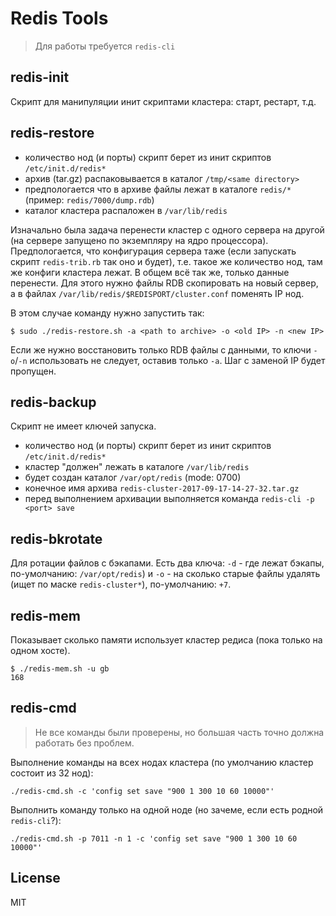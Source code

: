 # Redis Tools

> Для работы требуется `redis-cli`

## redis-init

Скрипт для манипуляции инит скриптами кластера: старт, рестарт, т.д.

## redis-restore

- количество нод (и порты) скрипт берет из инит скриптов `/etc/init.d/redis*`
- архив (tar.gz) распаковывается в каталог `/tmp/<same directory>`
- предпологается что в архиве файлы лежат в каталоге `redis/*` (пример: `redis/7000/dump.rdb`)
- каталог кластера распаложен в `/var/lib/redis`

Изначально была задача перенести кластер с одного сервера на другой (на сервере запущено по экземпляру на ядро процессора). Предпологается, что конфигурация сервера таже (если запускать скрипт `redis-trib.rb` так оно и будет), т.е. такое же количество нод, там же конфиги кластера лежат. В общем всё так же, только данные перенести. Для этого нужно файлы RDB скопировать на новый сервер, а в файлах `/var/lib/redis/$REDISPORT/cluster.conf` поменять IP нод.

В этом случае команду нужно запустить так:

```shell
$ sudo ./redis-restore.sh -a <path to archive> -o <old IP> -n <new IP>
```

Если же нужно восстановить только RDB файлы с данными, то ключи `-o`/`-n` использовать не следует, оставив только `-a`. Шаг с заменой IP будет пропущен.

## redis-backup

Скрипт не имеет ключей запуска.

- количество нод (и порты) скрипт берет из инит скриптов `/etc/init.d/redis*`
- кластер "должен" лежать в каталоге `/var/lib/redis`
- будет создан каталог `/var/opt/redis` (mode: 0700)
- конечное имя архива `redis-cluster-2017-09-17-14-27-32.tar.gz`
- перед выполнением архивации выполняется команда `redis-cli -p <port> save`

## redis-bkrotate

Для ротации файлов с бэкапами. Есть два ключа: `-d` - где лежат бэкапы, по-умолчанию: `/var/opt/redis`) и `-o` - на сколько старые файлы удалять (ищет по маске `redis-cluster*`), по-умолчанию: `+7`.

## redis-mem

Показывает сколько памяти использует кластер редиса (пока только на одном хосте).

```shell
$ ./redis-mem.sh -u gb
168
```

## redis-cmd

> Не все команды были проверены, но большая часть точно должна работать без проблем.

Выполнение команды на всех нодах кластера (по умолчанию кластер состоит из 32 нод):

```shell
./redis-cmd.sh -c 'config set save "900 1 300 10 60 10000"'
```

Выполнить команду только на одной ноде (но зачеме, если есть родной `redis-cli`?):

```shell
./redis-cmd.sh -p 7011 -n 1 -c 'config set save "900 1 300 10 60 10000"'
```

## License

MIT
